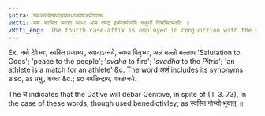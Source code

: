 ```yaml
---
sutra: नमःस्वस्तिस्वाहास्वधालंवषड्योगाच्च
vRtti: नमः स्वस्ति स्वाहा स्वधा अलं वषट् इत्येतयोर्योगे चतुर्थी विभक्तिर्भवति ॥
vRtti_eng:  The fourth case-affix is employed in conjunction with the words _namah_ \"salutation,\" _svasti_ \"peace,\" _svaha_, _svadha_ (terms used in offering oblations to Gods and _Pitris_ respectively), _alam_ \"a match for\" \"sufficient for\" and _vashat_ a term of oblation.
---
```

Ex. नमो देवेभ्यः, स्वस्ति प्रजाभ्यः, स्वादाऽग्नये, स्वधा पितृभ्यः, अलं मल्लो मल्लाय 'Salutation to Gods'; 'peace to the people'; '_svaha_ to fire'; '_svadha_ to the _Pitris_'; 'an athlete is a match for an athlete' &c. The word अलं includes its synonyms also, as प्रभुः, शक्तः &c.; so वषडिन्द्राय, वषडग्नये.

The च indicates that the Dative will debar Genitive, in spite of (II. 3. 73), in the case of these words, though used benedictivley; as स्वस्ति गोभ्यो भूयात् ॥

